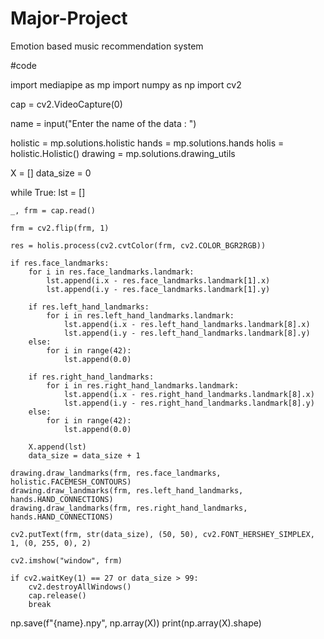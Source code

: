 # Major-Project
Emotion based music recommendation system



#code


import mediapipe as mp
import numpy as np
import cv2

cap = cv2.VideoCapture(0)

name = input("Enter the name of the data : ")

holistic = mp.solutions.holistic
hands = mp.solutions.hands
holis = holistic.Holistic()
drawing = mp.solutions.drawing_utils

X = []
data_size = 0

while True:
    lst = []

    _, frm = cap.read()

    frm = cv2.flip(frm, 1)

    res = holis.process(cv2.cvtColor(frm, cv2.COLOR_BGR2RGB))

    if res.face_landmarks:
        for i in res.face_landmarks.landmark:
            lst.append(i.x - res.face_landmarks.landmark[1].x)
            lst.append(i.y - res.face_landmarks.landmark[1].y)

        if res.left_hand_landmarks:
            for i in res.left_hand_landmarks.landmark:
                lst.append(i.x - res.left_hand_landmarks.landmark[8].x)
                lst.append(i.y - res.left_hand_landmarks.landmark[8].y)
        else:
            for i in range(42):
                lst.append(0.0)

        if res.right_hand_landmarks:
            for i in res.right_hand_landmarks.landmark:
                lst.append(i.x - res.right_hand_landmarks.landmark[8].x)
                lst.append(i.y - res.right_hand_landmarks.landmark[8].y)
        else:
            for i in range(42):
                lst.append(0.0)

        X.append(lst)
        data_size = data_size + 1

    drawing.draw_landmarks(frm, res.face_landmarks, holistic.FACEMESH_CONTOURS)
    drawing.draw_landmarks(frm, res.left_hand_landmarks, hands.HAND_CONNECTIONS)
    drawing.draw_landmarks(frm, res.right_hand_landmarks, hands.HAND_CONNECTIONS)

    cv2.putText(frm, str(data_size), (50, 50), cv2.FONT_HERSHEY_SIMPLEX, 1, (0, 255, 0), 2)

    cv2.imshow("window", frm)

    if cv2.waitKey(1) == 27 or data_size > 99:
        cv2.destroyAllWindows()
        cap.release()
        break

np.save(f"{name}.npy", np.array(X))
print(np.array(X).shape)
